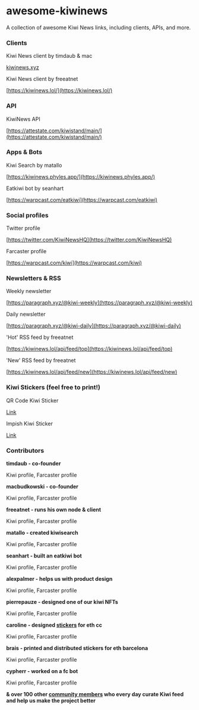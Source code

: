 # awesome-kiwinews
A collection of awesome Kiwi News links, including clients, APIs, and more.

### Clients

Kiwi News client by timdaub & mac

[kiwinews.xyz](kiwinews.xyz)

Kiwi News client by freeatnet

[https://kiwinews.lol/](https://kiwinews.lol/)

### API

KiwiNews API

[https://attestate.com/kiwistand/main/](https://attestate.com/kiwistand/main/)

### Apps & Bots

Kiwi Search by matallo

[https://kiwinews.phyles.app/](https://kiwinews.phyles.app/)

Eatkiwi bot by seanhart

[https://warpcast.com/eatkiwi](https://warpcast.com/eatkiwi)

### Social profiles

Twitter profile

[https://twitter.com/KiwiNewsHQ](https://twitter.com/KiwiNewsHQ)

Farcaster profile

[https://warpcast.com/kiwi](https://warpcast.com/kiwi)

### Newsletters & RSS

Weekly newsletter

[https://paragraph.xyz/@kiwi-weekly](https://paragraph.xyz/@kiwi-weekly)

Daily newsletter

[https://paragraph.xyz/@kiwi-daily](https://paragraph.xyz/@kiwi-daily)

'Hot' RSS feed by freeatnet

[https://kiwinews.lol/api/feed/top](https://kiwinews.lol/api/feed/top)

'New' RSS feed by freeatnet

[https://kiwinews.lol/api/feed/new](https://kiwinews.lol/api/feed/new)

### Kiwi Stickers (feel free to print!)

QR Code Kiwi Sticker

[Link](https://drive.google.com/file/d/1gqYk6IOkyox_ia3-EvoIdsejk7mDh0J-/view?usp=drive_link)

Impish Kiwi Sticker

[Link](https://drive.google.com/file/d/1ldAjyrLTT26GGvTJn14zB8NGube94Wyn/view?usp=drive_link)

### Contributors

**timdaub - co-founder**

Kiwi profile, Farcaster profile

**macbudkowski - co-founder**

Kiwi profile, Farcaster profile

**freeatnet - runs his own node & client**

Kiwi profile, Farcaster profile

**matallo - created kiwisearch**

Kiwi profile, Farcaster profile

**seanhart - built an eatkiwi bot**

Kiwi profile, Farcaster profile

**alexpalmer - helps us with product design**

Kiwi profile, Farcaster profile

**pierrepauze - designed one of our kiwi NFTs**

Kiwi profile, Farcaster profile

**caroline - designed [stickers](https://warpcast.com/see-dwyer/0xdcf600) for eth cc**

Kiwi profile, Farcaster profile

**brais - printed and distributed stickers for eth barcelona**

Kiwi profile, Farcaster profile

**cypherr - worked on a fc bot**

Kiwi profile, Farcaster profile

**& over 100 other [community members](https://news.kiwistand.com/community) who every day curate Kiwi feed and help us make the project better**


